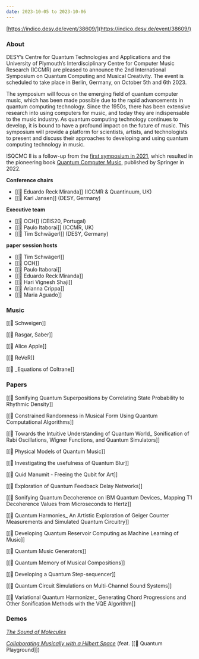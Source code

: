 ```yaml
---
date: 2023-10-05 to 2023-10-06
---
```

[https://indico.desy.de/event/38609/](https://indico.desy.de/event/38609/)

### About

DESY’s Centre for Quantum Technologies and Applications and the University of Plymouth’s Interdisciplinary Centre for Computer Music Research (ICCMR) are pleased to announce the 2nd International Symposium on Quantum Computing and Musical Creativity. The event is scheduled to take place in Berlin, Germany, on October 5th and 6th 2023.

The symposium will focus on the emerging field of quantum computer music, which has been made possible due to the rapid advancements in quantum computing technology. Since the 1950s, there has been extensive research into using computers for music, and today they are indispensable to the music industry. As quantum computing technology continues to develop, it is bound to have a profound impact on the future of music. This symposium will provide a platform for scientists, artists, and technologists to present and discuss their approaches to developing and using quantum computing technology in music.

ISQCMC II is a follow-up from the [first symposium in 2021](https://iccmr-quantum.github.io/1st_isqcmc/), which resulted in the pioneering book [Quantum Computer Music](https://link.springer.com/book/10.1007/978-3-031-13909-3), published by Springer in 2022.

**Conference chairs**

- [[👤 Eduardo Reck Miranda]] (ICCMR & Quantinuum, UK)
- [[👤 Karl Jansen]] (DESY, Germany)

**Executive team**

- [[👤 OCH]] (CEIS20, Portugal)
- [[👤 Paulo Itaborai]] (ICCMR, UK)
- [[👤 Tim Schwägerl]] (DESY, Germany)

**paper session hosts**

- [[👤 Tim Schwägerl]]
- [[👤 OCH]]
- [[👤 Paulo Itaborai]]
- [[👤 Eduardo Reck Miranda]]
- [[👤 Hari Vignesh Shaji]]
- [[👤 Arianna Crippa]]
- [[👤 Maria Aguado]]
### Music

[[🎵 Schweigen]]

[[🎵 Rasgar, Saber]]

[[🎵 Alice Apple]]

[[🎵 ReVeR]]

[[🎵 _Equations of Coltrane]]

### Papers

[[📝 Sonifying Quantum Superpositions by Correlating State Probability to Rhythmic Density]]

[[📝 Constrained Randomness in Musical Form Using Quantum Computational Algorithms]]

[[📝 Towards the Intuitive Understanding of Quantum World_ Sonification of Rabi Oscillations, Wigner Functions, and Quantum Simulators]]

[[📝 Physical Models of Quantum Music]]

[[📝 Investigating the usefulness of Quantum Blur]]

[[📝 Quid Manumit - Freeing the Qubit for Art]]

[[📝 Exploration of Quantum Feedback Delay Networks]]

[[📝 Sonifying Quantum Decoherence on IBM Quantum Devices_ Mapping T1 Decoherence Values from Microseconds to Hertz]]

[[📝 Quantum Harmonies_ An Artistic Exploration of Geiger Counter Measurements and Simulated Quantum Circuitry]]

[[📝 Developing Quantum Reservoir Computing as Machine Learning of Music]]

[[📝 Quantum Music Generators]]

[[📝 Quantum Memory of Musical Compositions]]

[[📝 Developing a Quantum Step-sequencer]]

[[📝 Quantum Circuit Simulations on Multi-Channel Sound Systems]]

[[📝 Variational Quantum Harmonizer_ Generating Chord Progressions and Other Sonification Methods with the VQE Algorithm]]

### Demos

_[The Sound of Molecules](https://indico.desy.de/event/38609/page/4709-music-program-notes#demos)_ 

_[Collaborating Musically with a Hilbert Space](https://indico.desy.de/event/38609/page/4709-music-program-notes#demos)_  (feat. [[💾 Quantum Playground]])

